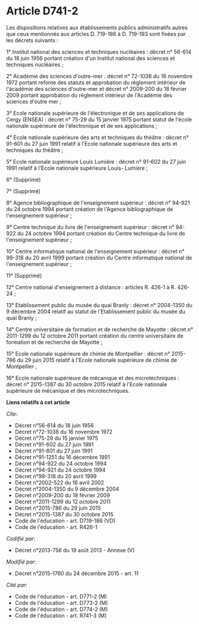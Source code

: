 # Article D741-2

Les dispositions relatives aux établissements publics administratifs autres que ceux mentionnés aux articles D. 719-186 à D.
719-193 sont fixées par les décrets suivants : 

1° Institut national des sciences et techniques nucléaires : décret n° 56-614 du 18 juin 1956 portant création d'un Institut
national des sciences et techniques nucléaires ; 

2° Académie des sciences d'outre-mer : décret n° 72-1038 du 16 novembre 1972 portant refonte des statuts et approbation du
règlement intérieur de l'académie des sciences d'outre-mer et décret n° 2009-200 du 18 février 2009 portant approbation du
règlement intérieur de l'Académie des sciences d'outre mer ; 

3° Ecole nationale supérieure de l'électronique et de ses applications de Cergy (ENSEA) : décret n° 75-29 du 15 janvier 1975
portant statut de l'école nationale supérieure de l'électronique et de ses applications ; 

4° Ecole nationale supérieure des arts et techniques du théâtre : décret n° 91-601 du 27 juin 1991 relatif à l'Ecole
nationale supérieure des arts et techniques du théâtre ; 

5° Ecole nationale supérieure Louis Lumière : décret n° 91-602 du 27 juin 1991 relatif à l'Ecole nationale supérieure Louis-
Lumière ; 

6° (Supprimé) 

7° (Supprimé) 

8° Agence bibliographique de l'enseignement supérieur : décret n° 94-921 du 24 octobre 1994 portant création de l'Agence
bibliographique de l'enseignement supérieur ; 

9° Centre technique du livre de l'enseignement supérieur : décret n° 94-922 du 24 octobre 1994 portant création du Centre
technique du livre de l'enseignement supérieur ; 

10° Centre informatique national de l'enseignement supérieur : décret n° 99-318 du 20 avril 1999 portant création du Centre
informatique national de l'enseignement supérieur ; 

11° (Supprimé) 

12° Centre national d'enseignement à distance : articles R. 426-1 à R. 426-24 ; 

13° Etablissement public du musée du quai Branly : décret n° 2004-1350 du 9 décembre 2004 relatif au statut de
l'Etablissement public du musée du quai Branly ; 

14° Centre universitaire de formation et de recherche de Mayotte : décret n° 2011-1299 du 12 octobre 2011 portant création du
centre universitaire de formation et de recherche de Mayotte ; 

15° Ecole nationale supérieure de chimie de Montpellier : décret n° 2015-786 du 29 juin 2015 relatif à l'Ecole nationale
supérieure de chimie de Montpellier ; 

16° Ecole nationale supérieure de mécanique et des microtechniques : décret n° 2015-1387 du 30 octobre 2015 relatif à l'Ecole
nationale supérieure de mécanique et des microtechniques.

**Liens relatifs à cet article**

_Cite_:

  - Décret n°56-614 du 18 juin 1956
  - Décret n°72-1038 du 16 novembre 1972
  - Décret n°75-29 du 15 janvier 1975
  - Décret n°91-602 du 27 juin 1991
  - Décret n°91-601 du 27 juin 1991
  - Décret n°91-1251 du 16 décembre 1991
  - Décret n°94-922 du 24 octobre 1994
  - Décret n°94-921 du 24 octobre 1994
  - Décret n°99-318 du 20 avril 1999
  - Décret n°2002-522 du 16 avril 2002
  - Décret n°2004-1350 du 9 décembre 2004
  - Décret n°2009-200 du 18 février 2009
  - Décret n°2011-1299 du 12 octobre 2011
  - Décret n°2015-786 du 29 juin 2015
  - Décret n°2015-1387 du 30 octobre 2015
  - Code de l'éducation - art. D719-186 (VD)
  - Code de l'éducation - art. R426-1

_Codifié par_:

  - Décret n°2013-756 du 19 août 2013 -  Annexe (V)

_Modifié par_:

  - Décret n°2015-1760 du 24 décembre 2015 - art. 11

_Cité par_:

  - Code de l'éducation - art. D771-2 (M)
  - Code de l'éducation - art. D773-2 (M)
  - Code de l'éducation - art. D774-2 (M)
  - Code de l'éducation - art. R741-3 (M)
